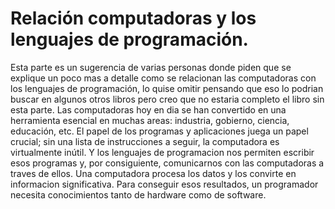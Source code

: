 # Relación computadoras y los lenguajes de programación.
Esta parte es un sugerencia de varias personas donde piden que se explique un poco mas a detalle como se relacionan las computadoras con los lenguajes de programación, lo quise omitir pensando que eso lo podrian buscar en algunos otros libros pero creo que no estaria completo el libro sin esta parte.
Las computadoras hoy en dia se han convertido en una herramienta esencial en muchas areas: industria, gobierno, ciencia, educación, etc. El papel de los programas y aplicaciones juega un papel crucial; sin una lista de instrucciones a seguir, la computadora es virtualmente inútil. Y los lenguajes de programacion nos permiten escribir esos programas y, por consiguiente, comunicarnos con las computadoras a traves de ellos.
Una computadora procesa los datos y los convirte en informacion significativa. Para conseguir esos resultados, un programador necesita conocimientos tanto de hardware como de software.